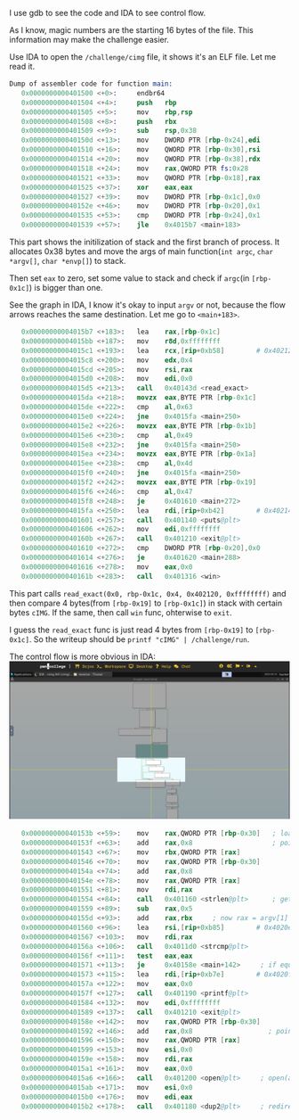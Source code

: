 I use gdb to see the code and IDA to see control flow.

As I know, magic numbers are the starting 16 bytes of the file. This information may make the challenge easier.

Use IDA to open the `/challenge/cimg` file, it shows it's an ELF file. Let me read it.
```s
Dump of assembler code for function main:
   0x0000000000401500 <+0>:     endbr64
   0x0000000000401504 <+4>:     push   rbp
   0x0000000000401505 <+5>:     mov    rbp,rsp
   0x0000000000401508 <+8>:     push   rbx
   0x0000000000401509 <+9>:     sub    rsp,0x38
   0x000000000040150d <+13>:    mov    DWORD PTR [rbp-0x24],edi
   0x0000000000401510 <+16>:    mov    QWORD PTR [rbp-0x30],rsi
   0x0000000000401514 <+20>:    mov    QWORD PTR [rbp-0x38],rdx
   0x0000000000401518 <+24>:    mov    rax,QWORD PTR fs:0x28
   0x0000000000401521 <+33>:    mov    QWORD PTR [rbp-0x18],rax
   0x0000000000401525 <+37>:    xor    eax,eax
   0x0000000000401527 <+39>:    mov    DWORD PTR [rbp-0x1c],0x0
   0x000000000040152e <+46>:    mov    DWORD PTR [rbp-0x20],0x1
   0x0000000000401535 <+53>:    cmp    DWORD PTR [rbp-0x24],0x1
   0x0000000000401539 <+57>:    jle    0x4015b7 <main+183>
```
This part shows the initilization of stack and the first branch of process.
It allocates 0x38 bytes and move the args of main function(`int argc`, `char *argv[]`, `char *envp[]`) to stack.

Then set `eax` to zero, set some value to stack and check if `argc`(in `[rbp-0x1c]`) is bigger than one.

See the graph in IDA, I know it's okay to input `argv` or not, because the flow arrows reaches the same destination.
Let me go to `<main+183>`.
```s
   0x00000000004015b7 <+183>:   lea    rax,[rbp-0x1c]
   0x00000000004015bb <+187>:   mov    r8d,0xffffffff
   0x00000000004015c1 <+193>:   lea    rcx,[rip+0xb58]        # 0x402120
   0x00000000004015c8 <+200>:   mov    edx,0x4
   0x00000000004015cd <+205>:   mov    rsi,rax
   0x00000000004015d0 <+208>:   mov    edi,0x0
   0x00000000004015d5 <+213>:   call   0x40143d <read_exact>
   0x00000000004015da <+218>:   movzx  eax,BYTE PTR [rbp-0x1c]
   0x00000000004015de <+222>:   cmp    al,0x63
   0x00000000004015e0 <+224>:   jne    0x4015fa <main+250>
   0x00000000004015e2 <+226>:   movzx  eax,BYTE PTR [rbp-0x1b]
   0x00000000004015e6 <+230>:   cmp    al,0x49
   0x00000000004015e8 <+232>:   jne    0x4015fa <main+250>
   0x00000000004015ea <+234>:   movzx  eax,BYTE PTR [rbp-0x1a]
   0x00000000004015ee <+238>:   cmp    al,0x4d
   0x00000000004015f0 <+240>:   jne    0x4015fa <main+250>
   0x00000000004015f2 <+242>:   movzx  eax,BYTE PTR [rbp-0x19]
   0x00000000004015f6 <+246>:   cmp    al,0x47
   0x00000000004015f8 <+248>:   je     0x401610 <main+272>
   0x00000000004015fa <+250>:   lea    rdi,[rip+0xb42]        # 0x402143
   0x0000000000401601 <+257>:   call   0x401140 <puts@plt>
   0x0000000000401606 <+262>:   mov    edi,0xffffffff
   0x000000000040160b <+267>:   call   0x401210 <exit@plt>
   0x0000000000401610 <+272>:   cmp    DWORD PTR [rbp-0x20],0x0
   0x0000000000401614 <+276>:   je     0x401620 <main+288>
   0x0000000000401616 <+278>:   mov    eax,0x0
   0x000000000040161b <+283>:   call   0x401316 <win>
```
This part calls `read_exact(0x0, rbp-0x1c, 0x4, 0x402120, 0xffffffff)` and
then compare 4 bytes(from `[rbp-0x19]` to `[rbp-0x1c]`) in stack with certain bytes `cIMG`.
If the same, then call `win` func, ohterwise to `exit`.

I guess the `read_exact` func is just read 4 bytes from `[rbp-0x19]` to `[rbp-0x1c]`.
So the writeup should be `printf "cIMG" | /challenge/run`.

The control flow is more obvious in IDA:
![graph](IDAgraph.png)

```s
   0x000000000040153b <+59>:    mov    rax,QWORD PTR [rbp-0x30]   ; load the first pointer of argv (see <main+16>)
   0x000000000040153f <+63>:    add    rax,0x8                    ; pointer of argv[1]
   0x0000000000401543 <+67>:    mov    rbx,QWORD PTR [rax]
   0x0000000000401546 <+70>:    mov    rax,QWORD PTR [rbp-0x30]
   0x000000000040154a <+74>:    add    rax,0x8
   0x000000000040154e <+78>:    mov    rax,QWORD PTR [rax]
   0x0000000000401551 <+81>:    mov    rdi,rax
   0x0000000000401554 <+84>:    call   0x401160 <strlen@plt>      ; get strlen of argv[1]
   0x0000000000401559 <+89>:    sub    rax,0x5
   0x000000000040155d <+93>:    add    rax,rbx     ; now rax = argv[1] + strlen(argv[1]) - 0x5, points to the 5 chars in the end.
   0x0000000000401560 <+96>:    lea    rsi,[rip+0xb85]        # 0x4020ec ; use x/1gxs to see it's ".cimg"
   0x0000000000401567 <+103>:   mov    rdi,rax
   0x000000000040156a <+106>:   call   0x4011d0 <strcmp@plt>
   0x000000000040156f <+111>:   test   eax,eax
   0x0000000000401571 <+113>:   je     0x40158e <main+142>     ; if equal, go to <main+142>
   0x0000000000401573 <+115>:   lea    rdi,[rip+0xb7e]        # 0x4020f8
   0x000000000040157a <+122>:   mov    eax,0x0
   0x000000000040157f <+127>:   call   0x401190 <printf@plt>
   0x0000000000401584 <+132>:   mov    edi,0xffffffff
   0x0000000000401589 <+137>:   call   0x401210 <exit@plt>
   0x000000000040158e <+142>:   mov    rax,QWORD PTR [rbp-0x30]
   0x0000000000401592 <+146>:   add    rax,0x8                   ; points to argv[1]
   0x0000000000401596 <+150>:   mov    rax,QWORD PTR [rax]
   0x0000000000401599 <+153>:   mov    esi,0x0
   0x000000000040159e <+158>:   mov    rdi,rax
   0x00000000004015a1 <+161>:   mov    eax,0x0
   0x00000000004015a6 <+166>:   call   0x401200 <open@plt>     ; open(argv[1], 0), read mode
   0x00000000004015ab <+171>:   mov    esi,0x0
   0x00000000004015b0 <+176>:   mov    edi,eax
   0x00000000004015b2 <+178>:   call   0x401180 <dup2@plt>     ; redirect stdin to the opened file
```

